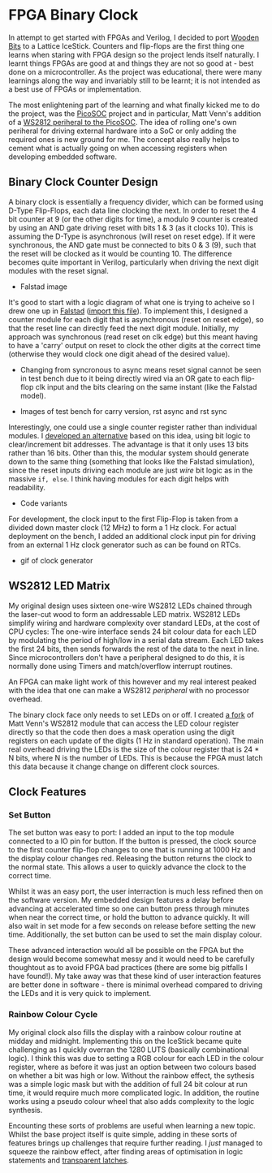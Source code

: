 # FPGA Binary Clock

In attempt to get started with FPGAs and Verilog, I decided to port [Wooden
Bits](https://github.com/tuna-f1sh/wooden-bits) to a Lattice IceStick.
Counters and flip-flops are the first thing one learns when staring with FPGA
design so the project lends itself naturally. I learnt things FPGAs are good
at and things they are not so good at - best done on a microcontroller. As the
project was educational, there were many learnings along the way and
invariably still to be learnt; it is not intended as a best use of FPGAs or
implementation.

The most enlightening part of the learning and what finally kicked me to do
the project, was the
[PicoSOC](https://github.com/cliffordwolf/picorv32/tree/master/picosoc)
project and in particular, Matt Venn's addition of a [WS2812 periheral to the
PicoSOC](https://www.youtube.com/watch?v=us2F8wAncw8&t=841s). The idea of
rolling one's own periheral for driving external hardware into a SoC or only
adding the required ones is new ground for me. The concept also really helps
to cement what is actually going on when accessing registers when developing
embedded software.

## Binary Clock Counter Design

A binary clock is essentially a frequency divider, which can be formed using
D-Type Flip-Flops, each data line clocking the next. In order to reset the 4
bit counter at 9 (or the other digits for time), a modulo 9 counter is created
by using an AND gate driving reset with bits 1 & 3 (as it clocks 10). This is
assuming the D-Type is asynchronous (will reset on reset edge). If it were
synchronous, the AND gate must be connected to bits 0 & 3 (9), such that the
reset will be clocked as it would be counting 10. The difference becomes quite
important in Verilog, particularly when driving the next digit modules with
the reset signal.

* Falstad image

It's good to start with a logic diagram of what one is trying to acheive so I
drew one up in [Falstad](http://www.falstad.com/circuit/circuitjs.html)
([import this
file](https://raw.githubusercontent.com/tuna-f1sh/wooden-bits-fpga/master/falstad.txt)).
To implement this, I designed a counter module for each digit that is
asynchronous (reset on reset edge), so that the reset line can directly feed
the next digit module. Initially, my approach was synchronous (read reset on
clk edge) but this meant having to have a 'carry' output on reset to clock the
other digits at the correct time (otherwise they would clock one digit ahead
of the desired value).

* Changing from syncronous to async means reset signal cannot be seen in test
  bench due to it being directly wired via an OR gate to each flip-flop clk
  input and the bits clearing on the same instant (like the Falstad model).

* Images of test bench for carry version, rst async and rst sync

Interestingly, one could use a single counter register rather than individual
modules. I [developed an
alternative](https://github.com/tuna-f1sh/wooden-bits-fpga/blob/master/binary_clock.v)
based on this idea, using bit logic to clear/increment bit addresses. The
advantage is that it only uses 13 bits rather than 16 bits. Other than this,
the modular system should generate down to the same thing (something that
looks like the Falstad simulation), since the reset inputs driving each module are just
_wire_ bit logic as in the massive `if, else`. I think having modules for each
digit helps with readability.

* Code variants

For development, the clock input to the first Flip-Flop is taken from a
divided down master clock (12 MHz) to form a 1 Hz clock. For actual deployment
on the bench, I added an additional clock input pin for driving from an external
1 Hz clock generator such as can be found on RTCs.

* gif of clock generator

## WS2812 LED Matrix

My original design uses sixteen one-wire WS2812 LEDs chained through the
laser-cut wood to form an addressable LED matrix. WS2812 LEDs simplify wiring
and hardware complexity over standard LEDs, at the cost of CPU cycles: The
one-wire interface sends 24 bit colour data for each LED by modulating the
period of high/low in a serial data stream. Each LED takes the first 24 bits,
then sends forwards the rest of the data to the next in line. Since
microcontrollers don't have a peripheral designed to do this, it is normally
done using Timers and match/overflow interrupt routines.

An FPGA can make light work of this however and my real interest peaked with
the idea that one can make a WS2812 _peripheral_ with no processor overhead.

The binary clock face only needs to set LEDs on or off. I created [a
fork](https://github.com/tuna-f1sh/ws2812-core) of
Matt Venn's WS2812 module that can access the LED colour register directly so that the
code then does a mask operation using the digit registers on each update of
the digits (1 Hz in standard operation). The main real overhead driving the
LEDs is the size of the colour register that is 24 * N bits, where N is the
number of LEDs. This is because the FPGA must latch this data because it change
change on different clock sources.

## Clock Features

### Set Button

The set button was easy to port: I added an input to the top module connected
to a IO pin for button. If the button is pressed, the clock source to the
first counter flip-flop changes to one that is running at 1000 Hz and
the display colour changes red. Releasing the button returns the clock to the
normal state. This allows a user to quickly advance the clock to the
correct time.

Whilst it was an easy port, the user interraction is much less refined then on
the software version. My embedded design features a delay before advancing at
accelerated time so one can button press through minutes when near the correct time, or
hold the button to advance quickly. It will also wait in set mode for a few
seconds on release before setting the new time. Additionally, the set button
can be used to set the main display colour.

These advanced interaction would all be possible on the FPGA but the design
would become somewhat messy and it would need to be carefully thoughtout as to
avoid FPGA bad practices (there are some big pitfalls I have found!). My take
away was that these kind of user interaction features are better done in
software - there is minimal overhead compared to driving the LEDs and it is
very quick to implement.

### Rainbow Colour Cycle

My original clock also fills the display with a rainbow colour
routine at midday and midnight. Implementing this on the IceStick became quite
challenging as I quickly overran the 1280 LUTS (basically combinational logic). I think this was due to
setting a RGB colour for each LED in the colour register, where as before it
was just an option between two colours based on whether a bit was high or low.
Without the rainbow effect, the sythesis was a simple logic mask but with the
addition of full 24 bit colour at run time, it would require much more
complicated logic. In addition, the routine works using a pseudo colour wheel
that also adds complexity to the logic synthesis.

Encounting these sorts of problems are useful when learning a new topic.
Whilst the base project itself is quite simple, adding in these sorts of
features brings up challenges that require further reading. I _just_ managed
to squeeze the rainbow effect, after finding areas of optimisation in logic
statements and [transparent
latches](https://www.doulos.com/knowhow/verilog_designers_guide/synthesizing_latches/).
